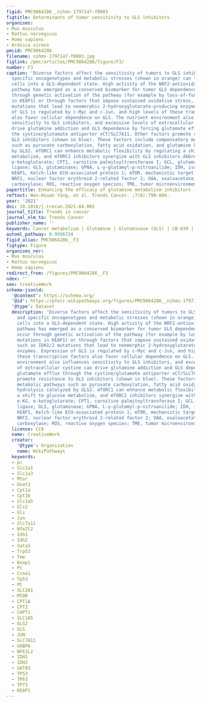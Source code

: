 ```yaml
---
figid: PMC9064286__nihms-1797147-f0003
figtitle: Determinants of tumor sensitivity to GLS inhibitors
organisms:
- Mus musculus
- Rattus norvegicus
- Homo sapiens
- Ardisia virens
pmcid: PMC9064286
filename: nihms-1797147-f0003.jpg
figlink: /pmc/articles/PMC9064286/figure/F3/
number: F3
caption: 'Diverse factors affect the sensitivity of tumors to GLS inhibitors, and
  specific oncogenotypes and metabolic stresses (shown in orange) can lock cancer
  cells into a GLS-dependent state. High activity of the NRF2-antioxidant response
  pathway has emerged as a conserved biomarker for tumor GLS dependence and can occur
  through genetic activation of the pathway (for example by loss-of-function mutations
  in KEAP1) or through factors that impose sustained oxidative stress, such as IDH1/2
  mutations that lead to neomorphic 2-hydroxyglutarate-producing enzymes. Expression
  of GLS is regulated by c-Myc and c-Jun, and high levels of these transcription factors
  also favor cellular dependence on GLS. The nutrient environment also influences
  sensitivity to GLS inhibitors, and excessive levels of extracellular cystine can
  drive glutamine addiction and GLS dependence by forcing glutamate efflux through
  the cystine/glutamate antiporter xCT/SLC7A11. Other factors promote resistance to
  GLS inhibitors (shown in blue). These factors include compensatory metabolic pathways
  such as pyruvate carboxylation, fatty acid oxidation, and glutamine hydrolysis catalyzed
  by GLS2. mTORC1 can enhance metabolic flexibility by regulating a shift to glucose
  metabolism, and mTORC1 inhibitors synergize with GLS inhibitors.Abbreviations: α-KG,
  α-ketoglutarate; CPT1, carnitine palmitoyltransferase I; GCL, glutamate-cysteine
  ligase; GLS, glutaminase; GPNA, L-γ-glutamyl-p-nitroanilide; IDH, isocitrate dehydrogenase;
  KEAP1, Kelch-like ECH-associated protein 1; mTOR, mechanistic target of rapamycin;
  NRF2, nuclear factor erythroid 2-related factor 2; OAA, oxaloacetate; PC, pyruvate
  carboxylase; ROS, reactive oxygen species; TME, tumor microenvironment.'
papertitle: Enhancing the efficacy of glutamine metabolism inhibitors in cancer therapy.
reftext: Wen-Hsuan Yang, et al. Trends Cancer. ;7(8):790-804.
year: '2021'
doi: 10.1016/j.trecan.2021.04.003
journal_title: Trends in cancer
journal_nlm_ta: Trends Cancer
publisher_name: ''
keywords: Cancer metabolism | Glutamine | Glutaminase (GLS) | CB-839 | JHU083 | Immunometabolism
automl_pathway: 0.9566724
figid_alias: PMC9064286__F3
figtype: Figure
organisms_ner:
- Mus musculus
- Rattus norvegicus
- Homo sapiens
redirect_from: /figures/PMC9064286__F3
ndex: ''
seo: CreativeWork
schema-jsonld:
  '@context': https://schema.org/
  '@id': https://pfocr.wikipathways.org/figures/PMC9064286__nihms-1797147-f0003.html
  '@type': Dataset
  description: 'Diverse factors affect the sensitivity of tumors to GLS inhibitors,
    and specific oncogenotypes and metabolic stresses (shown in orange) can lock cancer
    cells into a GLS-dependent state. High activity of the NRF2-antioxidant response
    pathway has emerged as a conserved biomarker for tumor GLS dependence and can
    occur through genetic activation of the pathway (for example by loss-of-function
    mutations in KEAP1) or through factors that impose sustained oxidative stress,
    such as IDH1/2 mutations that lead to neomorphic 2-hydroxyglutarate-producing
    enzymes. Expression of GLS is regulated by c-Myc and c-Jun, and high levels of
    these transcription factors also favor cellular dependence on GLS. The nutrient
    environment also influences sensitivity to GLS inhibitors, and excessive levels
    of extracellular cystine can drive glutamine addiction and GLS dependence by forcing
    glutamate efflux through the cystine/glutamate antiporter xCT/SLC7A11. Other factors
    promote resistance to GLS inhibitors (shown in blue). These factors include compensatory
    metabolic pathways such as pyruvate carboxylation, fatty acid oxidation, and glutamine
    hydrolysis catalyzed by GLS2. mTORC1 can enhance metabolic flexibility by regulating
    a shift to glucose metabolism, and mTORC1 inhibitors synergize with GLS inhibitors.Abbreviations:
    α-KG, α-ketoglutarate; CPT1, carnitine palmitoyltransferase I; GCL, glutamate-cysteine
    ligase; GLS, glutaminase; GPNA, L-γ-glutamyl-p-nitroanilide; IDH, isocitrate dehydrogenase;
    KEAP1, Kelch-like ECH-associated protein 1; mTOR, mechanistic target of rapamycin;
    NRF2, nuclear factor erythroid 2-related factor 2; OAA, oxaloacetate; PC, pyruvate
    carboxylase; ROS, reactive oxygen species; TME, tumor microenvironment.'
  license: CC0
  name: CreativeWork
  creator:
    '@type': Organization
    name: WikiPathways
  keywords:
  - pc
  - Slc2a1
  - Slc1a3
  - Mtor
  - Gnat2
  - Cpt1a
  - Cpt1b
  - Slc1a5
  - Gls2
  - Gls
  - Jun
  - Slc7a11
  - Nfe2l2
  - Idh1
  - Idh2
  - Gata3
  - Trp53
  - Tme
  - Keap1
  - Pc
  - Ccne1
  - Tp53
  - PC
  - SLC2A1
  - MTOR
  - CPT1A
  - CPT2
  - CHPT1
  - SLC1A5
  - GLS2
  - GLS
  - JUN
  - SLC7A11
  - GABPA
  - NFE2L2
  - IDH1
  - IDH2
  - GATA3
  - TP53
  - TP63
  - TP73
  - KEAP1
---
```

